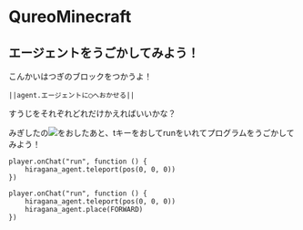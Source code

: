 # QureoMinecraft

## エージェントをうごかしてみよう！

こんかいはつぎのブロックをつかうよ！

``||agent.エージェントに◯へおかせる||``

すうじをそれぞれどれだけかえればいいかな？

みぎしたの![](https://raw.githubusercontent.com/camp-minecraft/TechkidsCampTutorial/master/images/playbutton.png)をおしたあと、tキーをおしてrunをいれてプログラムをうごかしてみよう！

```template
player.onChat("run", function () {
    hiragana_agent.teleport(pos(0, 0, 0))
})

```

```ghost
player.onChat("run", function () {
    hiragana_agent.teleport(pos(0, 0, 0))
    hiragana_agent.place(FORWARD)
})

```